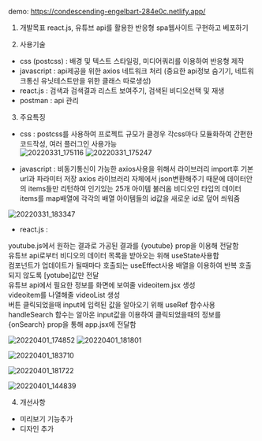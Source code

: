 demo:  https://condescending-engelbart-284e0c.netlify.app/

1. 개발목표
react.js, 유튜브 api를 활용한 반응형 spa웹사이트 구현하고 베포하기

2. 사용기술
- css (postcss) : 배경 및 텍스트 스타일링, 미디어쿼리를 이용하여 반응형 제작
- javascript : api제공을 위한 axios 네트워크 처리 (중요한 api정보 숨기기, 네트워크통신 유닛테스트만을 위한 클래스 따로생성)
- react.js :  검색과 검색결과 리스트 보여주기, 검색된 비디오선택 및 재생 
- postman : api 관리

3. 주요특징
- css : postcss를 사용하여 프로젝트 규모가 클경우 각css마다 모듈화하여 간편한 코드작성, 여러 플러그인 사용가능 <br>
![20220331_175116](https://user-images.githubusercontent.com/72345833/161017102-54627baa-5205-4579-8ac4-5a0f8482737b.png)
![20220331_175247](https://user-images.githubusercontent.com/72345833/161017172-cf6f5b34-6930-4327-b6c8-498da85f0443.png)

- javascript : 
비동기통신이 가능한 axios사용을 위해서 라이브러리 import후 기본url과 파라미터 저장 
axios 라이브러리 자체에서 json변환해주기 때문에 데이터안의 items들만 리턴하여 인기있는 25개 아이템 불러옴
비디오인 타입의 데이터 items를 map배열에 각각의 배열 아이템들의 id값을 새로운 id로 덮어 씌워줌 <br>

![20220331_183347](https://user-images.githubusercontent.com/72345833/161024869-69d90842-352e-4c3f-b3c6-73031834aaec.png)

- react.js :

youtube.js에서 원하는 결과로 가공된 결과를 {youtube} prop을 이용해 전달함<br>
유튜브 api로부터 비디오의 데이터 목록을 받아오는 위해 useState사용함 <br>
컴포넌트가 업데이트가 될때마다 호출되는 useEffect사용 배열을 이용하여 반복 호출되지 않도록 [yotube]값만 전달<br>
유튜브 api에서 필요한 정보를 화면에 보여줄 videoitem.jsx 생성 <br>
videoitem를 나열해줄 videoList 생성 <br>
버튼 클릭되었을때 input에 입력된 값을 알아오기 위해 useRef 함수사용 handleSearch 함수는 알아온 input값을 이용하여 클릭되었을때의 정보를 {onSearch} prop을 통해 app.jsx에 전달함 <br>


![20220401_174852](https://user-images.githubusercontent.com/72345833/161229347-13537819-7d6c-430d-90d5-3cef315a23a5.png)
![20220401_181801](https://user-images.githubusercontent.com/72345833/161234587-d2e12835-9632-4de9-9409-2a0ee9777fa8.png)

![20220401_183710](https://user-images.githubusercontent.com/72345833/161237933-ee7e5b1a-2015-4fd5-b3fd-7e8900187418.png)


![20220401_181722](https://user-images.githubusercontent.com/72345833/161234578-a734b85e-81bc-45f9-a79e-1ce5dac09833.png)


![20220401_144839](https://user-images.githubusercontent.com/72345833/161204244-1a0f746a-e15d-462f-b135-221d88630987.png)











4. 개선사항
- 미리보기 기능추가 
- 디자인 추가
